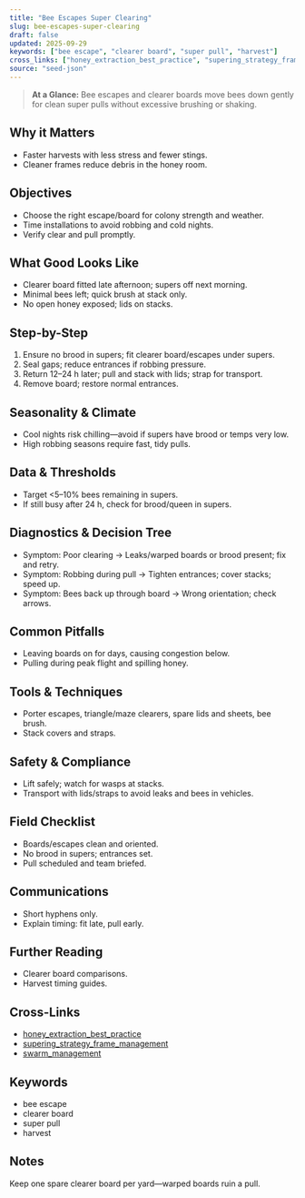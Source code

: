 ```yaml
---
title: "Bee Escapes Super Clearing"
slug: bee-escapes-super-clearing
draft: false
updated: 2025-09-29
keywords: ["bee escape", "clearer board", "super pull", "harvest"]
cross_links: ["honey_extraction_best_practice", "supering_strategy_frame_management", "swarm_management"]
source: "seed-json"
---
```


> **At a Glance:** Bee escapes and clearer boards move bees down gently for clean super pulls without excessive brushing or shaking.

## Why it Matters
- Faster harvests with less stress and fewer stings.
- Cleaner frames reduce debris in the honey room.

## Objectives
- Choose the right escape/board for colony strength and weather.
- Time installations to avoid robbing and cold nights.
- Verify clear and pull promptly.

## What Good Looks Like
- Clearer board fitted late afternoon; supers off next morning.
- Minimal bees left; quick brush at stack only.
- No open honey exposed; lids on stacks.

## Step-by-Step
1) Ensure no brood in supers; fit clearer board/escapes under supers.
2) Seal gaps; reduce entrances if robbing pressure.
3) Return 12–24 h later; pull and stack with lids; strap for transport.
4) Remove board; restore normal entrances.

## Seasonality & Climate
- Cool nights risk chilling—avoid if supers have brood or temps very low.
- High robbing seasons require fast, tidy pulls.

## Data & Thresholds
- Target <5–10% bees remaining in supers.
- If still busy after 24 h, check for brood/queen in supers.

## Diagnostics & Decision Tree
- Symptom: Poor clearing -> Leaks/warped boards or brood present; fix and retry.
- Symptom: Robbing during pull -> Tighten entrances; cover stacks; speed up.
- Symptom: Bees back up through board -> Wrong orientation; check arrows.

## Common Pitfalls
- Leaving boards on for days, causing congestion below.
- Pulling during peak flight and spilling honey.

## Tools & Techniques
- Porter escapes, triangle/maze clearers, spare lids and sheets, bee brush.
- Stack covers and straps.

## Safety & Compliance
- Lift safely; watch for wasps at stacks.
- Transport with lids/straps to avoid leaks and bees in vehicles.

## Field Checklist
- Boards/escapes clean and oriented.
- No brood in supers; entrances set.
- Pull scheduled and team briefed.

## Communications
- Short hyphens only.
- Explain timing: fit late, pull early.

## Further Reading
- Clearer board comparisons.
- Harvest timing guides.

## Cross-Links
- [honey_extraction_best_practice](/topics/honey-extraction-best-practice/)
- [supering_strategy_frame_management](/topics/supering-strategy-frame-management/)
- [swarm_management](/topics/swarm-management/)

## Keywords
- bee escape
- clearer board
- super pull
- harvest

## Notes
Keep one spare clearer board per yard—warped boards ruin a pull.
